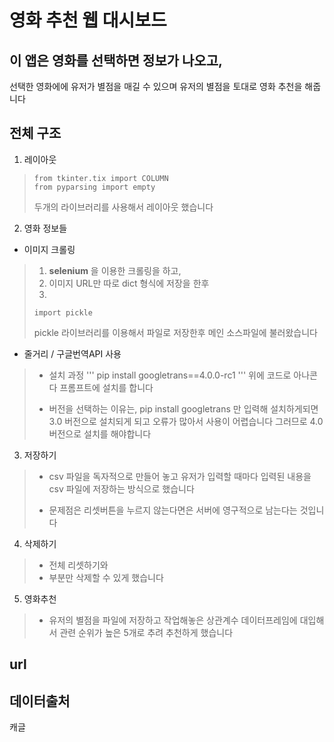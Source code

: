 # 영화 추천 웹 대시보드

## 이 앱은 영화를 선택하면 정보가 나오고,
 선택한 영화에에 유저가 별점을 매길 수 있으며
 유저의 별점을 토대로 영화 추천을 해줍니다

## 전체 구조

1. 레이아웃
>```
>from tkinter.tix import COLUMN
>from pyparsing import empty
>```
>두개의 라이브러리를 사용해서 레이아웃 했습니다

2. 영화 정보들

* 이미지 크롤링
>1. **selenium** 을 이용한 크롤링을 하고,
>2. 이미지 URL만 따로 dict 형식에 저장을 한후
>3. 
>```
>import pickle
>```
>pickle 라이브러리를 이용해서 파일로 저장한후
>메인 소스파일에 불러왔습니다

* 줄거리 / 구글번역API 사용
>* 설치 과정
>'''
>pip install googletrans==4.0.0-rc1
>'''
>위에 코드로 아나콘다 프롬프트에 설치를 합니다
>
>* 버전을 선택하는 이유는,
>pip install googletrans 만 입력해 설치하게되면 3.0 버전으로 설치되게 되고
>오류가 많아서 사용이 어렵습니다
>그러므로 4.0 버전으로 설치를 해야합니다

3. 저장하기 
>* csv 파일을 독자적으로 만들어 놓고
>유저가 입력할 때마다 입력된 내용을
>csv 파일에 저장하는 방식으로 했습니다
>
>* 문제점은 리셋버튼을 누르지 않는다면은
>서버에 영구적으로 남는다는 것입니다

4. 삭제하기
>* 전체 리셋하기와
>* 부분만 삭제할 수 있게 했습니다

5. 영화추천
>* 유저의 별점을 파일에 저장하고
>작업해놓은 상관계수 데이터프레임에 대입해서
>관련 순위가 높은 5개로 추려 추천하게 했습니다

## url


## 데이터출처
캐글
